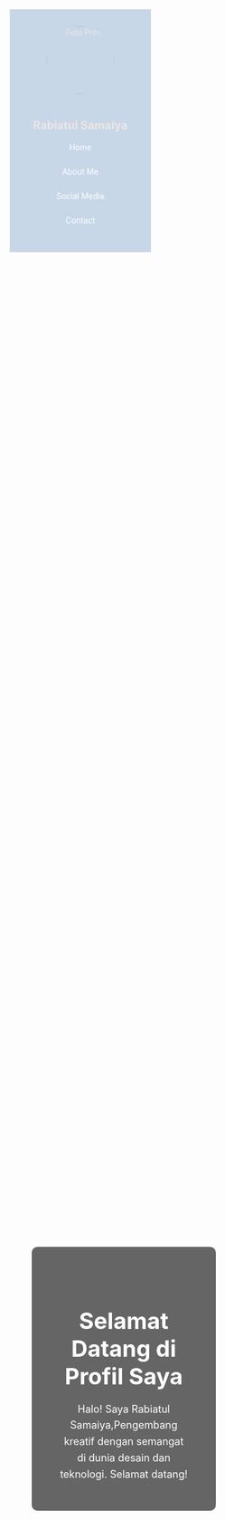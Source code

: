 <!DOCTYPE html>
<html lang="id">
<head>
  <meta charset="UTF-8">
  <title>Profil Interaktif</title>
  <style>
    * { margin: 0; padding: 0; box-sizing: border-box; }

    body {
      font-family: Arial, sans-serif;
      display: flex;
      min-height: 100vh;
      background-color:#2b37a6;;
    }

    .sidebar {
      width: 250px;
      background-color: lch(58.15% 31.65 261.05 / 0.352);
      color: rgb(236, 229, 229);
      padding: 30px 20px;
      text-align: center;
    }

    .sidebar img {
      width: 120px;
      height: 120px;
      border-radius: 50%;
      object-fit: cover;
      margin-bottom: 15px;
      border: 3px solid #lch;
    }

    .sidebar h1 {
      font-size: 20px;
      margin-bottom: 10px;
    }

    .sidebar a {
      display: block;
      color: white;
      text-decoration: none;
      margin: 10px 0;
      font-size: 14px;
      cursor: pointer;
      padding: 8px;
      border-radius: 5px;
      transition: background 0.3s;
    }

    .sidebar a:hover {
      background-color: #2ecc71;
    }

    .content {
      flex: 1;
      padding: 40px;
      overflow-y: auto;
    }

    .card {
      background-color: rgb(109, 168, 247);
      padding: 25px;
      border-radius: 8px;
      box-shadow: 0 4px 8px rgba(0,0,0,0.1);
      margin-bottom: 20px;
    }

    .card h2 {
      margin-bottom: 10px;
      color: #2c3e50;
    }

    .biodata-item {
      margin-bottom: 10px;
    }

    .skill-tag {
      display: inline-block;
      background: #2ecc71;
      color: white;
      padding: 5px 10px;
      border-radius: 20px;
      margin: 5px 5px 0 0;
      font-size: 13px;
    }

    .section {
      display: none;
    }

    .section.active {
      display: block;
    }

    /* === HOME SECTION STYLE === */
    #home {
      position: relative;
      height: 100%;
      min-height: 80vh;
      padding: 0;
    }

    .home-background {
      background-image: url('https://images.unsplash.com/photo-1498050108023-c5249f4df085');
      background-size: cover;
      background-position: center;
      height: 100%;
      border-radius: 10px;
      position: relative;
      display: flex;
      align-items: center;
      justify-content: center;
      text-align: center;
      color: white;
    }

    .home-overlay {
      background-color: rgba(0, 0, 0, 0.6);
      padding: 50px;
      border-radius: 10px;
    }

    .home-overlay h1 {
      font-size: 40px;
      margin-bottom: 20px;
    }

    .home-overlay p {
      font-size: 18px;
      line-height: 1.6;
      max-width: 600px;
      margin: 0 auto;
    }
    
  </style>
  
</head>
<body>

  <div class="sidebar">
    <img src="c:\Users\HP\Downloads\WhatsApp Image 2025-06-04 at 11.28.30_8a7ffed4.jpg" alt="Foto Profil">
    <h1>Rabiatul Samaiya</h1>
    <a onclick="showSection('home')">Home</a>
    <a onclick="showSection('about')">About Me</a>
    <a onclick="showSection('social')">Social Media</a>
    <a onclick="showSection('contact')">Contact</a>
  </div>

  <div class="content">
    <!-- HOME SECTION -->
    <div id="home" class="section active">
      <div class="home-background">
        <div class="home-overlay">
          <h1>Selamat Datang di Profil Saya</h1>
          <p>Halo! Saya Rabiatul Samaiya,Pengembang kreatif dengan semangat di dunia desain dan teknologi. Selamat datang!</p>
        </div>
      </div>
    </div>

    <!-- ABOUT SECTION -->
    <div id="about" class="section">
      <div class="card">
        <h2>Tempat, Tanggal Lahir</h2>
        <div class="biodata-item">Lubuk Pakam,1 April 2005</div>
      </div>
      <div class="card">
    <h2>Skill</h2>
    <div id="skill-container">
      <button class="skill-tag" onclick="showSkillImage('js')">Blender</button>
       <a href="https://drive.google.com/file/d/1qJOrpRUwnQnVKpp1S7q6xpvNqi-ygke7/view?usp=drive_link">Blender></a>
      <button class="skill-tag" onclick="showSkillImage('uiux')">lightroom</button>
       <a href="https://drive.google.com/file/d/1Ce_Ksy926ySYVpqzD3g7lF8Ok6bzBTAR/view?usp=drive_linkd">lightroom></a>
      <button class="skill-tag" onclick="showSkillImage('canva')">Canva</button>
       <a href="https://drive.google.com/file/d/1UcENKv-dIUC_WU5_RdHTOmRPEA97hweF/view?usp=drive_linkd hover:bg-purple-700 text-sm">Canva</a>

    </div>
    <div id="skill-image" style="margin-top: 20px; text-align:center;"></div>
  </div>

      <div class="card">
        <h2>Hobi</h2>
        <ul>
          <li>Menonton film/Drakor</li>
          <li>Membaca Novel,Webtoon,Manga,dan Manhwa</li>
        </ul>
      </div>
      <div class="card">
        <h2>Tentang Saya</h2>
        <p>Saya adalah seorang mahasiswa yang sedang belajar menjadi seorang devolever yang ingin membuat website modern dan menarik.</p>
      </div>
    </div>

    <!-- SOCIAL MEDIA -->
    <div id="social" class="section">
      <div class="card">
        <h2>Media Sosial</h2>
        <div class="biodata-item">Instagram: https://www.instagram.com/sasao__o?igsh=MXI3eWNzYmtvamhpaQ==</div>
        <div class="biodata-item">Facebook: https://www.facebook.com/rabiatul.samaiya</div>
        <div class="biodata-item">GitHub: https://github.com/rabiatulsasa</div>
      </div>
    </div>

    <!-- CONTACT SECTION -->
    <div id="contact" class="section">
      <div class="card">
        <h2>Kontak</h2>
        <div class="biodata-item">email:wawaoppo54@gmail.com</div>
        <div class="biodata-item">No HP: 0812-3456-7890</div>
      </div>
    </div>
  </div>

  <script>
    function showSection(id) {
      const sections = document.querySelectorAll('.section');
      sections.forEach(sec => sec.classList.remove('active'));
      document.getElementById(id).classList.add('active');
    }
  </script>

</body>
</html>
